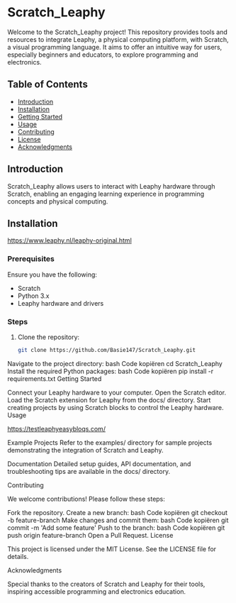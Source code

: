 # Scratch_Leaphy

Welcome to the Scratch_Leaphy project! This repository provides tools and resources to integrate Leaphy, a physical computing platform, with Scratch, a visual programming language. It aims to offer an intuitive way for users, especially beginners and educators, to explore programming and electronics.

## Table of Contents
- [Introduction](#introduction)
- [Installation](#installation)
- [Getting Started](#getting-started)
- [Usage](#usage)
- [Contributing](#contributing)
- [License](#license)
- [Acknowledgments](#acknowledgments)

## Introduction
Scratch_Leaphy allows users to interact with Leaphy hardware through Scratch, enabling an engaging learning experience in programming concepts and physical computing.

## Installation
https://www.leaphy.nl/leaphy-original.html

### Prerequisites
Ensure you have the following:
- Scratch
- Python 3.x
- Leaphy hardware and drivers

### Steps
1. Clone the repository:
   ```bash
   git clone https://github.com/Basie147/Scratch_Leaphy.git
Navigate to the project directory:
bash
Code kopiëren
cd Scratch_Leaphy
Install the required Python packages:
bash
Code kopiëren
pip install -r requirements.txt
Getting Started

Connect your Leaphy hardware to your computer.
Open the Scratch editor.
Load the Scratch extension for Leaphy from the docs/ directory.
Start creating projects by using Scratch blocks to control the Leaphy hardware.
Usage


https://testleaphyeasybloqs.com/


Example Projects
Refer to the examples/ directory for sample projects demonstrating the integration of Scratch and Leaphy.

Documentation
Detailed setup guides, API documentation, and troubleshooting tips are available in the docs/ directory.

Contributing

We welcome contributions! Please follow these steps:

Fork the repository.
Create a new branch:
bash
Code kopiëren
git checkout -b feature-branch
Make changes and commit them:
bash
Code kopiëren
git commit -m 'Add some feature'
Push to the branch:
bash
Code kopiëren
git push origin feature-branch
Open a Pull Request.
License

This project is licensed under the MIT License. See the LICENSE file for details.

Acknowledgments

Special thanks to the creators of Scratch and Leaphy for their tools, inspiring accessible programming and electronics education.
